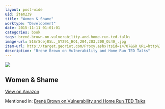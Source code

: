 ```yaml
---
layout: post-wide
uid: item239
title: "Women & Shame"
worktype: "Development"
date: 2015-11-11 01:01:01
categories: book
tags: brené-brown-on-vulnerability-and-home-run-ted-talks
image-url: 51SrScej05L._SY291_BO1,204,203,200_QL40_.jpg
item-url: http://target.georiot.com/Proxy.ashx?tsid=14707&GR_URL=http%3A%2F%2Fwww.amazon.com%2FWomen-Shame-Reaching-Speaking-Connection%2Fdp%2F0975425234%2F
description: "Brené Brown on Vulnerability and Home Run TED Talks"
---
```

<a href="http://target.georiot.com/Proxy.ashx?tsid=14707&GR_URL=http%3A%2F%2Fwww.amazon.com%2FWomen-Shame-Reaching-Speaking-Connection%2Fdp%2F0975425234%2F" target="blank"><img src="../../../../img/thumbs/51SrScej05L._SY291_BO1,204,203,200_QL40_.jpg" class="prod-img"></a>
<h2>Women & Shame</h2>
<p><a class="btn btn-primary" href="http://target.georiot.com/Proxy.ashx?tsid=14707&GR_URL=http%3A%2F%2Fwww.amazon.com%2FWomen-Shame-Reaching-Speaking-Connection%2Fdp%2F0975425234%2F" target="blank">View on Amazon</a><p>
<p>Mentioned in: <a href="http://fourhourworkweek.com/2015/08/28/brene-brown-on-vulnerability-and-home-run-ted-talks/" target="blank">Brené Brown on Vulnerability and Home Run TED Talks</a></p>
